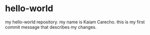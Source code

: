 # hello-world
my hello-world repository.
my name is Kaiam Carecho.
this is my first commit message that describes my changes.
